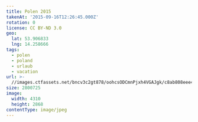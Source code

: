 ```yaml
---
title: Polen 2015
takenAt: '2015-09-16T12:26:45.000Z'
rotation: 0
license: CC BY-ND 3.0
geo:
  lat: 53.906833
  lng: 14.258666
tags:
  - polen
  - poland
  - urlaub
  - vacation
url: >-
  //images.ctfassets.net/bncv3c2gt878/oohcsODCmnPjxh4VGAJgk/c8ab808eee452a9897e61ca900369f88/polen-2015_25329023773_o
size: 2800725
image:
  width: 4310
  height: 2868
contentType: image/jpeg
---
```


